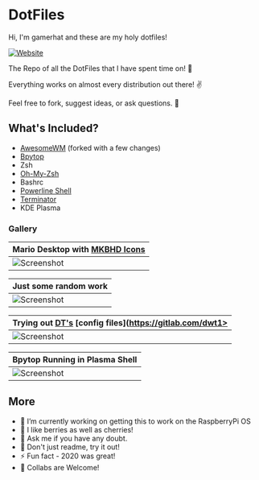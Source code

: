 # DotFiles

Hi, I'm gamerhat and these are my holy dotfiles! 

[![Website](https://img.shields.io/badge/gamerhat-ArchLinux-blue?style=flat-square)](https://Linux.org)


The Repo of all the DotFiles that I have spent time on! 🎲 

Everything works on almost every distribution out there! ✌

Feel free to fork, suggest ideas, or ask questions. 👀

## What's Included?
- [AwesomeWM](https://gitlab.com/dwt1/dotfiles/-/tree/master/.config/awesome) (forked with a few changes)
- [Bpytop](https://github.com/aristocratos/bpytop)
- Zsh
- [Oh-My-Zsh](https://github.com/ohmyzsh/ohmyzsh)
- Bashrc
- [Powerline Shell](https://github.com/b-ryan/powerline-shell)
- [Terminator](https://github.com/gnome-terminator/terminator)
- KDE Plasma

### Gallery

| Mario Desktop with [MKBHD Icons](https://drive.google.com/file/d/1cTxnkSLM-fysvWsMGXm2auIZi9Qvz2Vj/view) |
| --- |
| ![Screenshot](https://cybrdise.com/screenshots/1.png) |

| Just some random work |
| --- |
| ![Screenshot](https://cybrdise.com/screenshots/2.png) |

| Trying out [DT's](https://www.youtube.com/channel/UCVls1GmFKf6WlTraIb_IaJg) [config files](https://gitlab.com/dwt1>
| --- |
| ![Screenshot](https://cybrdise.com/screenshots/3.png) |

| Bpytop Running in Plasma Shell |
| --- |
| ![Screenshot](https://cybrdise.com/screenshots/5.png) |


## More
- 🔭 I’m currently working on getting this to work on the RaspberryPi OS
- 🌱 I like berries as well as cherries!
- 💬 Ask me if you have any doubt.
- 🥅 Don't just readme, try it out!
- ⚡ Fun fact - 2020 was great!
- 👯 Collabs are Welcome!


